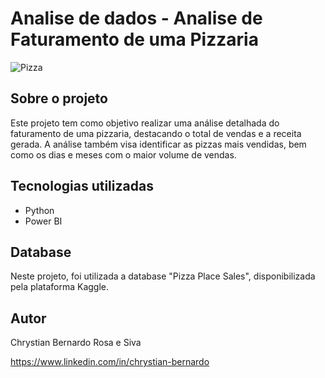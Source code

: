 # Analise de dados - Analise de Faturamento de uma Pizzaria 

![Pizza]([https://raw.githubusercontent.com/usuario/nome-do-repositorio/master/imagens/pizza.png](https://github.com/ChrystianRosa/pizzaria-faturamento/blob/6237b9e59b96a95690d872b356a34be9c234bfad/projeto.png))
## Sobre o projeto
Este projeto tem como objetivo realizar uma análise detalhada do faturamento de uma pizzaria, destacando o total de vendas e a receita gerada. A análise também visa identificar as pizzas mais vendidas, bem como os dias e meses com o maior volume de vendas.

## Tecnologias utilizadas
- Python
- Power BI

## Database
Neste projeto, foi utilizada a database "Pizza Place Sales", disponibilizada pela plataforma Kaggle.


## Autor

Chrystian Bernardo Rosa e Siva

https://www.linkedin.com/in/chrystian-bernardo

